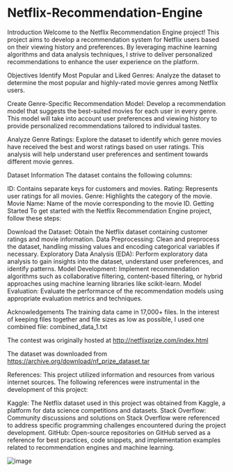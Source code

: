 # Netflix-Recommendation-Engine

Introduction
Welcome to the Netflix Recommendation Engine project! This project aims to develop a recommendation system for Netflix users based on their viewing history and preferences. By leveraging machine learning algorithms and data analysis techniques, I strive to deliver personalized recommendations to enhance the user experience on the platform.

Objectives
Identify Most Popular and Liked Genres: Analyze the dataset to determine the most popular and highly-rated movie genres among Netflix users.

Create Genre-Specific Recommendation Model: Develop a recommendation model that suggests the best-suited movies for each user in every genre. This model will take into account user preferences and viewing history to provide personalized recommendations tailored to individual tastes.

Analyze Genre Ratings: Explore the dataset to identify which genre movies have received the best and worst ratings based on user ratings. This analysis will help understand user preferences and sentiment towards different movie genres.

Dataset Information
The dataset contains the following columns:

ID: Contains separate keys for customers and movies.
Rating: Represents user ratings for all movies.
Genre: Highlights the category of the movie.
Movie Name: Name of the movie corresponding to the movie ID.
Getting Started
To get started with the Netflix Recommendation Engine project, follow these steps:

Download the Dataset: Obtain the Netflix dataset containing customer ratings and movie information.
Data Preprocessing: Clean and preprocess the dataset, handling missing values and encoding categorical variables if necessary.
Exploratory Data Analysis (EDA): Perform exploratory data analysis to gain insights into the dataset, understand user preferences, and identify patterns.
Model Development: Implement recommendation algorithms such as collaborative filtering, content-based filtering, or hybrid approaches using machine learning libraries like scikit-learn.
Model Evaluation: Evaluate the performance of the recommendation models using appropriate evaluation metrics and techniques.


Acknowledgements
The training data came in 17,000+ files. In the interest of keeping files together and file sizes as low as possible, I used one combined file: combined_data_1.txt

The contest was originally hosted at http://netflixprize.com/index.html

The dataset was downloaded from https://archive.org/download/nf_prize_dataset.tar


References: 
This project utilized information and resources from various internet sources. The following references were instrumental in the development of this project:

Kaggle: The Netflix dataset used in this project was obtained from Kaggle, a platform for data science competitions and datasets.
Stack Overflow: Community discussions and solutions on Stack Overflow were referenced to address specific programming challenges encountered during the project development.
GitHub: Open-source repositories on GitHub served as a reference for best practices, code snippets, and implementation examples related to recommendation engines and machine learning.

![image](https://github.com/DrPoojaAbhijith/Netflix-Recommendation-Engine/assets/160575120/9b50a2ee-e97a-456c-ba0c-be34fd3da330)

